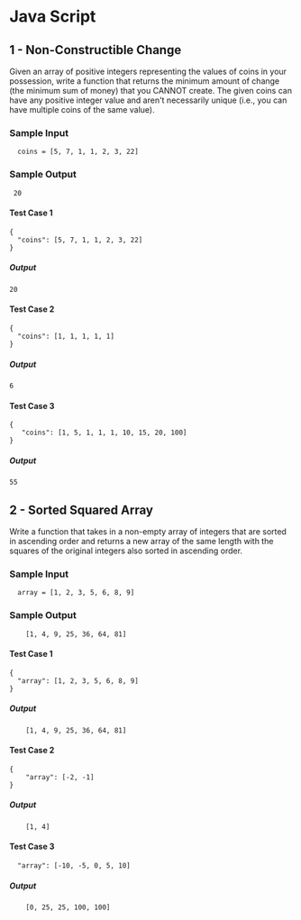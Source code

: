 # Java Script
## 1 - Non-Constructible Change

Given an array of positive integers representing the values of coins in your possession, write a function that returns the minimum amount of change (the  minimum sum of money) that you  CANNOT create. The given coins can have
any positive integer value and aren't necessarily unique (i.e., you can have multiple coins of the same value).

### Sample Input
```
  coins = [5, 7, 1, 1, 2, 3, 22]
```

### Sample Output
```
 20
```

#### Test Case 1
```
{
  "coins": [5, 7, 1, 1, 2, 3, 22]
}
```
##### Output
```
20
```
#### Test Case 2
```
{
  "coins": [1, 1, 1, 1, 1]
}
```
##### Output
```
6
```
#### Test Case 3
```
{
   "coins": [1, 5, 1, 1, 1, 10, 15, 20, 100]
}
```
##### Output
```
55
```


## 2 - Sorted Squared Array
Write a function that takes in a non-empty array of integers that are sorted  in ascending order and returns a new array of the same length with the squares  of the original integers also sorted in ascending order.

### Sample Input
```
  array = [1, 2, 3, 5, 6, 8, 9]
```

### Sample Output
```
    [1, 4, 9, 25, 36, 64, 81]
```

#### Test Case 1
```
{
  "array": [1, 2, 3, 5, 6, 8, 9]
}
```
##### Output
```
    [1, 4, 9, 25, 36, 64, 81]
```
#### Test Case 2
```
{
    "array": [-2, -1]
}
```
##### Output
```
    [1, 4]
```
#### Test Case 3
```
  "array": [-10, -5, 0, 5, 10]
```
##### Output
```
    [0, 25, 25, 100, 100]
```
